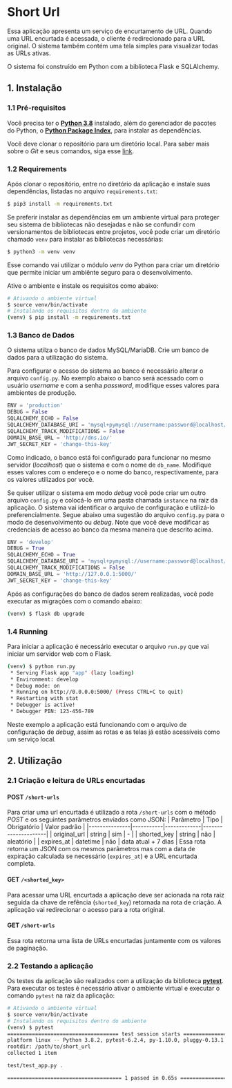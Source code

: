 # Short Url

Essa aplicação apresenta um serviço de encurtamento de URL. Quando uma URL encurtada é acessada, o cliente é redirecionado para a URL original. O sistema também contém uma tela simples para visualizar todas as URLs ativas.

O sistema foi construído em Python com a biblioteca Flask e SQLAlchemy. 

## 1. Instalação
### 1.1 Pré-requisitos
Você precisa ter o **[Python 3.8](https://www.python.org/)** instalado, além do gerenciador de pacotes do Python, o **[Python Package Index](https://pypi.org/)**, para instalar as dependências.

Você deve clonar o repositório para um diretório local. Para saber mais sobre o *Git* e seus comandos, siga esse [link](https://git-scm.com/book/en/v2/Git-Basics-Getting-a-Git-Repository).

### 1.2 Requirements
Após clonar o repositório, entre no diretório da aplicação e instale suas dependências, listadas no arquivo `requirements.txt`:
```bash
$ pip3 install -m requirements.txt
```
Se preferir instalar as dependências em um ambiente virtual para proteger seu sistema de bibliotecas não desejadas e não se confundir com versionamentos de bibliotecas entre projetos, você pode criar um diretório chamado `venv` para instalar as bibliotecas necessárias:
```bash
$ python3 -m venv venv
```
Esse comando vai utilizar o módulo *venv* do Python para criar um diretório que permite iniciar um ambiênte seguro para o desenvolvimento.

Ative o ambiente e instale os requisitos como abaixo:
```bash
# Ativando o ambiente virtual 
$ source venv/bin/activate
# Instalando os requisitos dentro do ambiente
(venv) $ pip install -m requirements.txt
```

### 1.3 Banco de Dados
O sistema utilza o banco de dados MySQL/MariaDB. Crie um banco de dados para a utilização do sistema.

Para configurar o acesso do sistema ao banco é necessário alterar o arquivo `config.py`. No exemplo abaixo o banco será acessado com o usuário *username* e com a senha *password*, modifique esses valores para ambientes de produção. 

```python
ENV = 'production'
DEBUG = False
SQLALCHEMY_ECHO = False
SQLALCHEMY_DATABASE_URI = 'mysql+pymysql://username:password@localhost/db_name'
SQLALCHEMY_TRACK_MODIFICATIONS = False
DOMAIN_BASE_URL = 'http://dns.io/'
JWT_SECRET_KEY = 'change-this-key'
```
Como indicado, o banco está foi configurado para funcionar no mesmo servidor (*localhost*) que o sistema e com o nome de `db_name`. Modifique esses valores com o endereço e o nome do banco, respectivamente, para os valores utilizados por você.

Se quiser utilizar o sistema em modo *debug* você pode criar um outro arquivo `config.py` e colocá-lo em uma pasta chamada `instance` na raiz da aplicação. O sistema vai identificar o arquivo de configuração e utilizá-lo preferencialmente. Segue abaixo uma sugestão do arquivo `config.py` para o modo de desenvolvimento ou *debug*. Note que você deve modificar as credenciais de acesso ao banco da mesma maneira que descrito acima.
```python
ENV = 'develop'
DEBUG = True
SQLALCHEMY_ECHO = True
SQLALCHEMY_DATABASE_URI = 'mysql+pymysql://username:password@localhost/db_name'
SQLALCHEMY_TRACK_MODIFICATIONS = False
DOMAIN_BASE_URL = 'http://127.0.0.1:5000/'
JWT_SECRET_KEY = 'change-this-key'
```
Após as configurações do banco de dados serem realizadas, você pode executar as migrações com o comando abaixo:
```bash
(venv) $ flask db upgrade
```

### 1.4 Running
Para iniciar a aplicação é necessário executar o arquivo `run.py` que vai iniciar um servidor web com o Flask.
```bash
(venv) $ python run.py
 * Serving Flask app "app" (lazy loading)
 * Environment: develop
 * Debug mode: on
 * Running on http://0.0.0.0:5000/ (Press CTRL+C to quit)
 * Restarting with stat
 * Debugger is active!
 * Debugger PIN: 123-456-789
```
Neste exemplo a aplicação está funcionando com o arquivo de configuração de *debug*, assim as rotas e as telas já estão acessíveis como um serviço local.

## 2. Utilização
### 2.1 Criação e leitura de URLs encurtadas
#### POST `/short-urls`
Para criar uma url encurtada é utilizado a rota `/short-urls` com o método *POST* e os seguintes parâmetros enviados como JSON:
| Parâmetro     | Tipo      | Obrigatório | Valor padrão        |
|---------------|-----------|-------------|---------------------|
| original_url  | string    | sim         | -                   |
| shorted_key   | string    | não         | aleatório           |
| expires_at    | datetime  | não         | data atual + 7 dias |
Essa rota retorna um JSON com os mesmos parâmetros mas com a data de expiração calculada se necessário (`expires_at`) e a URL encurtada completa.

#### GET `/<shorted_key>`
Para acessar uma URL encurtada a aplicação deve ser acionada na rota raiz seguida da chave de refência (`shorted_key`) retornada na rota de criação. A aplicação vai redirecionar o acesso para a rota original.

#### GET `/short-urls`
Essa rota retorna uma lista de URLs encurtadas juntamente com os valores de paginação.

### 2.2 Testando a aplicação
Os testes da aplicação são realizados com a utilização da biblioteca **[pytest](https://docs.pytest.org/)**. Para executar os testes é necessário ativar o ambiente virtual e executar o comando `pytest` na raiz da aplicação:
```bash
# Ativando o ambiente virtual 
$ source venv/bin/activate
# Instalando os requisitos dentro do ambiente
(venv) $ pytest
==================================== test session starts ====================================
platform linux -- Python 3.8.2, pytest-6.2.4, py-1.10.0, pluggy-0.13.1
rootdir: /path/to/short_url
collected 1 item                                                                                                                                                                                     

test/test_app.py .                                                                     [100%]

===================================== 1 passed in 0.65s =====================================
```
